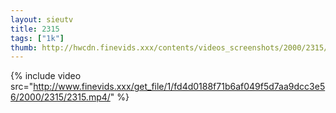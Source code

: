 ```yaml
--- 
layout: sieutv
title: 2315
tags: ["1k"]
thumb: http://hwcdn.finevids.xxx/contents/videos_screenshots/2000/2315/preview.mp4.jpg
---
```

{% include video src="http://www.finevids.xxx/get_file/1/fd4d0188f71b6af049f5d7aa9dcc3e56/2000/2315/2315.mp4/" %} 
